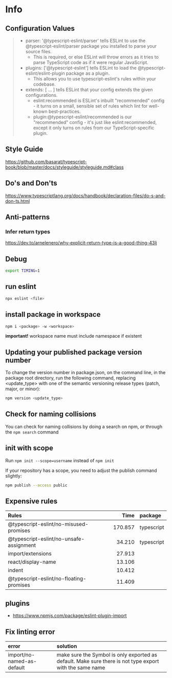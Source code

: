 # Info

## Configuration Values

> - parser: '@typescript-eslint/parser' tells ESLint to use the @typescript-eslint/parser package you installed to parse your source files.
>   - This is required, or else ESLint will throw errors as it tries to parse TypeScript code as if it were regular JavaScript.
> - plugins: ['@typescript-eslint'] tells ESLint to load the @typescript-eslint/eslint-plugin package as a plugin.
>   - This allows you to use typescript-eslint's rules within your codebase.
> - extends: [ ... ] tells ESLint that your config extends the given configurations.
>   - eslint:recommended is ESLint's inbuilt "recommended" config - it turns on a small, sensible set of rules which lint for well-known best-practices.
>   - plugin:@typescript-eslint/recommended is our "recommended" config - it's just like eslint:recommended, except it only turns on rules from our TypeScript-specific plugin.

## Style Guide

<https://github.com/basarat/typescript-book/blob/master/docs/styleguide/styleguide.md#class>

## Do's and Don'ts

<https://www.typescriptlang.org/docs/handbook/declaration-files/do-s-and-don-ts.html>

## Anti-patterns

### Infer return types

<https://dev.to/arnelenero/why-explicit-return-type-is-a-good-thing-43lj>

## Debug

```bash
export TIMING=1
```

## run eslint

```bash
npx eslint <file>
```

## install package in workspace

```bash
npm i <package> -w <workspace>
```

  **important!** workspace name must include namespace if existent

## Updating your published package version number

To change the version number in package.json, on the command line, in the package root directory, run the following command, replacing <update_type> with one of the semantic versioning release types (patch, major, or minor):

```bash
npm version <update_type>
```

## Check for naming collisions

You can check for naming collisions by doing a search on npm, or through the `npm search` command

## init with scope

Run `npm init --scope=username` instead of `npm init`

If your repository has a scope, you need to adjust the publish command slightly:

``` bash
npm publish --access public
```

## Expensive rules

| Rules                                   | Time      | package |
|:----------------------------------------|----------:|:--------|
| @typescript-eslint/no-misused-promises  |   170.857 | typescript |
| @typescript-eslint/no-unsafe-assignment |    34.210 | typescript |
| import/extensions                       |    27.913 |
| react/display-name                      |    13.106 |
| indent                                  |    10.412 |
| @typescript-eslint/no-floating-promises    |    11.409 |

## plugins

- <https://www.npmjs.com/package/eslint-plugin-import>

## Fix linting error

| error | solution |
|:---------------------|:--------|
| import/no-named-as-default | make sure the Symbol is only exported as default. Make sure there is not type export with the same name |
